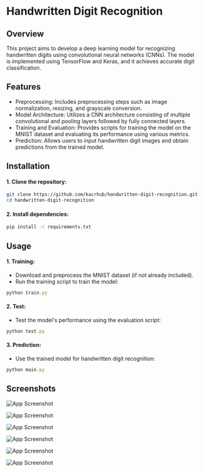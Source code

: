
# Handwritten Digit Recognition

## Overview

This project aims to develop a deep learning model for recognizing handwritten digits using convolutional neural networks (CNNs). The model is implemented using TensorFlow and Keras, and it achieves accurate digit classification.


## Features

- Preprocessing: Includes preprocessing steps such as image normalization, resizing, and grayscale conversion.
- Model Architecture: Utilizes a CNN architecture consisting of multiple convolutional and pooling layers followed by fully connected layers.
- Training and Evaluation: Provides scripts for training the model on the MNIST dataset and evaluating its performance using various metrics.
- Prediction: Allows users to input handwritten digit images and obtain predictions from the trained model.



## Installation

#### 1. Clone the repository:
 
```bash
git clone https://github.com/kacrhub/handwritten-digit-recognition.git
cd handwritten-digit-recognition
```

#### 2. Install dependencies:
    
```bash
pip install -r requirements.txt

```
## Usage

#### 1. Training:
- Download and preprocess the MNIST dataset (if not already included).
- Run the training script to train the model:

```javascript
python train.py
```

#### 2. Test:
- Test the model's performance using the evaluation script:

```javascript
python test.py
```

#### 3. Prediction:
- Use the trained model for handwritten digit recognition:

```javascript
python main.py
```


## Screenshots

![App Screenshot](https://github.com/kacrhub/handwritten-digit-recognition/blob/main/Screenshots/Figure_1.png?raw=true)

![App Screenshot](https://github.com/kacrhub/handwritten-digit-recognition/blob/main/Screenshots/out_1.png?raw=true)



![App Screenshot](https://github.com/kacrhub/handwritten-digit-recognition/blob/main/Screenshots/Figure_2.png?raw=true)

![App Screenshot](https://github.com/kacrhub/handwritten-digit-recognition/blob/main/Screenshots/out_2.png?raw=true)



![App Screenshot](https://github.com/kacrhub/handwritten-digit-recognition/blob/main/Screenshots/Figure_3.png?raw=true)

![App Screenshot](https://github.com/kacrhub/handwritten-digit-recognition/blob/main/Screenshots/out_3.png?raw=true)


